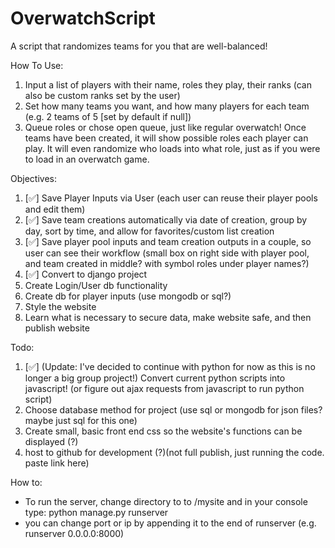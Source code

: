 # OverwatchScript
A script that randomizes teams for you that are well-balanced!

How To Use:
1. Input a list of players with their name, roles they play, their ranks (can also be custom ranks set by the user)
2. Set how many teams you want, and how many players for each team (e.g. 2 teams of 5  [set by default if null])
3. Queue roles or chose open queue, just like regular overwatch!
Once teams have been created, it will show possible roles each player can play. It will even randomize who loads into what role, just as if you were to load in an overwatch game.

Objectives:
1. [✅] Save Player Inputs via User (each user can reuse their player pools and edit them)
2. [✅] Save team creations automatically via date of creation, group by day, sort by time, and allow for favorites/custom list creation
3. [✅] Save player pool inputs and team creation outputs in a couple, so user can see their workflow (small box on right side with player pool, and team created in middle? with symbol roles under player names?)
4. [✅] Convert to django project
5. Create Login/User db functionality
6. Create db for player inputs (use mongodb or sql?)
7. Style the website
8. Learn what is necessary to secure data, make website safe, and then publish website


Todo:
1. [✅] (Update: I've decided to continue with python for now as this is no longer a big group project!) Convert current python scripts into javascript! (or figure out ajax requests from javascript to run python script)
2. Choose database method for project (use sql or mongodb for json files? maybe just sql for this one)
3. Create small, basic front end css so the website's functions can be displayed (?)
4. host to github for development (?)(not full publish, just running the code. paste link here)


How to:
- To run the server, change directory to to /mysite and in your console type: python manage.py runserver
- you can change port or ip by appending it to the end of runserver (e.g. runserver 0.0.0.0:8000)